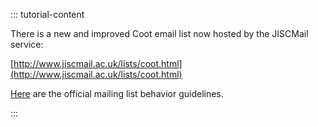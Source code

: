 <head>
    <link href="https://fonts.googleapis.com/css2?family=Roboto:wght@300;400;700&display=swap" rel="stylesheet">
    <link rel="stylesheet" href="../style.css">
</head>

::: tutorial-content

There is a new and improved Coot email list now hosted by the JISCMail service:

[http://www.jiscmail.ac.uk/lists/coot.html](http://www.jiscmail.ac.uk/lists/coot.html)

[Here](mailing-list-guidelines.html) are the official mailing list behavior guidelines.

:::